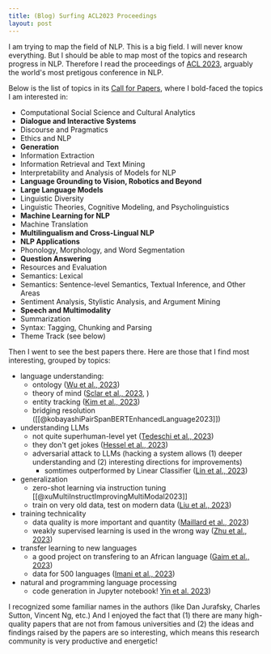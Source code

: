 ```yaml
---
title: (Blog) Surfing ACL2023 Proceedings
layout: post
---
```


I am trying to map the field of NLP. This is a big field. I will never know everything. But I should be able to map most of the topics and research progress in NLP. Therefore I read the proceedings of [ACL 2023](https://aclanthology.org/events/acl-2023/#2023acl-long), arguably the world's most pretigous conference in NLP.

Below is the list of topics in its [Call for Papers](https://2023.aclweb.org/calls/main_conference/), where I bold-faced the topics I am interested in:
- Computational Social Science and Cultural Analytics
- **Dialogue and Interactive Systems**
- Discourse and Pragmatics
- Ethics and NLP
- **Generation**
- Information Extraction
- Information Retrieval and Text Mining
- Interpretability and Analysis of Models for NLP
- **Language Grounding to Vision, Robotics and Beyond**
- **Large Language Models**
- Linguistic Diversity
- Linguistic Theories, Cognitive Modeling, and Psycholinguistics
- **Machine Learning for NLP**
- Machine Translation
- **Multilingualism and Cross-Lingual NLP**
- **NLP Applications**
- Phonology, Morphology, and Word Segmentation
- **Question Answering**
- Resources and Evaluation
- Semantics: Lexical
- Semantics: Sentence-level Semantics, Textual Inference, and Other Areas
- Sentiment Analysis, Stylistic Analysis, and Argument Mining
- **Speech and Multimodality**
- Summarization
- Syntax: Tagging, Chunking and Parsing
- Theme Track (see below)

Then I went to see the best papers there. Here are those that I find most interesting, grouped by topics:
- language understanding: 
	- ontology ([Wu et al., 2023](https://aclanthology.org/2023.acl-long.173.pdf))
	- theory of mind ([Sclar et al., 2023](https://aclanthology.org/2023.acl-long.780.pdf), )
	- entity tracking ([Kim et al., 2023](https://aclanthology.org/2023.acl-long.213.pdf))
	- bridging resolution ([[@kobayashiPairSpanBERTEnhancedLanguage2023]])
- understanding LLMs
	- not quite superhuman-level yet ([Tedeschi et al., 2023](https://aclanthology.org/2023.acl-long.697.pdf))
	- they don't get jokes ([Hessel et al., 2023](https://aclanthology.org/2023.acl-long.41/))
	- adversarial attack to LLMs (hacking a system allows (1) deeper understanding and (2) interesting directions for improvements)
		- somtimes outperformed by Linear Classifier ([Lin et al., 2023](https://aclanthology.org/2023.acl-short.160.pdf))
- generalization
	- zero-shot learning via instruction tuning [[@xuMultiInstructImprovingMultiModal2023]]
	- train on very old data, test on modern data ([Liu et al., 2023](https://aclanthology.org/2023.acl-long.459.pdf))
- training technicality
	- data quality is more important and quantity ([Maillard et al., 2023](https://aclanthology.org/2023.acl-long.154.pdf))
	- weakly supervised learning is used in the wrong way ([Zhu et al., 2023](https://aclanthology.org/2023.acl-long.796.pdf))
- transfer learning to new languages
	- a good project on transfering to an African language ([Gaim et al., 2023](https://aclanthology.org/2023.acl-long.661.pdf))
	- data for 500 languages ([Imani et al., 2023](https://aclanthology.org/2023.acl-long.61/))
- natural and programming language processing
	- code generation in Jupyter notebook! [Yin et al. 2023](https://aclanthology.org/2023.acl-long.9.pdf))

I recognized some familiar names in the authors (like Dan Jurafsky, Charles Sutton, Vincent Ng, etc.) And I enjoyed the fact that (1) there are many high-quality papers that are not from famous universities and (2) the ideas and findings raised by the papers are so interesting, which means this research community is very productive and energetic!